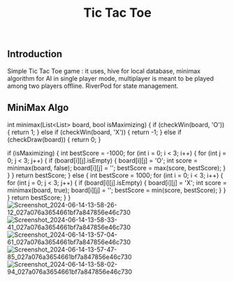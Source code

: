 <h1 align="center"> Tic Tac Toe </h1> <br>





## Introduction

Simple Tic Tac Toe game : it uses, hive for local database, minimax algorithm for AI in single player mode,
multiplayer is meant to be played among two players offline.
RiverPod  for state management.


## MiniMax Algo


int minimax(List<List<String>> board, bool isMaximizing) {
    if (checkWin(board, 'O')) {
    return 1;
} else if (checkWin(board, 'X')) {
    return -1;
} else if (checkDraw(board)) {
    return 0;
}

if (isMaximizing) {
    int bestScore = -1000;
    for (int i = 0; i < 3; i++) {
        for (int j = 0; j < 3; j++) {
            if (board[i][j].isEmpty) {
                board[i][j] = 'O';
                int score = minimax(board, false);
                board[i][j] = '';
                bestScore = max(score, bestScore);
        }
    }
}
    return bestScore;
} else {
    int bestScore = 1000;
    for (int i = 0; i < 3; i++) {
        for (int j = 0; j < 3; j++) {
            if (board[i][j].isEmpty) {
            board[i][j] = 'X';
            int score = minimax(board, true);
            board[i][j] = '';
            bestScore = min(score, bestScore);
        }
    }
}
        return bestScore;
    }
}
![Screenshot_2024-06-14-13-58-26-12_027a076a3654661bf7a847856e46c730](https://github.com/kumar-gautam24/TicTacToe/assets/80573770/64d9d699-db14-4562-8595-d7bcfb7cc8a8)
![Screenshot_2024-06-14-13-58-33-41_027a076a3654661bf7a847856e46c730](https://github.com/kumar-gautam24/TicTacToe/assets/80573770/bcc88c36-8ed5-4890-b764-b8189af7a3ab)
![Screenshot_2024-06-14-13-57-04-61_027a076a3654661bf7a847856e46c730](https://github.com/kumar-gautam24/TicTacToe/assets/80573770/64392c4e-6f00-4e6d-929d-4863e2324f06)
![Screenshot_2024-06-14-13-57-47-85_027a076a3654661bf7a847856e46c730](https://github.com/kumar-gautam24/TicTacToe/assets/80573770/f2f6a6bc-c155-47ad-9ba8-617a60bc611b)
![Screenshot_2024-06-14-13-58-02-94_027a076a3654661bf7a847856e46c730](https://github.com/kumar-gautam24/TicTacToe/assets/80573770/24485715-fe34-4225-a883-cbe156e3af97)



